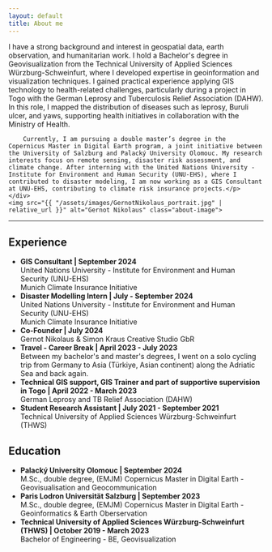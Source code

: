 ```yaml
---
layout: default
title: About me
---
```


<div class="about-container">
    <div class="about-text">
        <p>I have a strong background and interest in geospatial data, earth observation, and humanitarian work. I hold a Bachelor's degree in Geovisualization from the Technical University of Applied Sciences Würzburg-Schweinfurt, where I developed expertise in geoinformation and visualization techniques. I gained practical experience applying GIS technology to health-related challenges, particularly during a project in Togo with the German Leprosy and Tuberculosis Relief Association (DAHW). In this role, I mapped the distribution of diseases such as leprosy, Buruli ulcer, and yaws, supporting health initiatives in collaboration with the Ministry of Health.
        
        Currently, I am pursuing a double master’s degree in the Copernicus Master in Digital Earth program, a joint initiative between the University of Salzburg and Palacký University Olomouc. My research interests focus on remote sensing, disaster risk assessment, and climate change. After interning with the United Nations University - Institute for Environment and Human Security (UNU-EHS), where I contributed to disaster modeling, I am now working as a GIS Consultant at UNU-EHS, contributing to climate risk insurance projects.</p>
    </div>
    <img src="{{ "/assets/images/GernotNikolaus_portrait.jpg" | relative_url }}" alt="Gernot Nikolaus" class="about-image">
</div>

<!-- Icons Section -->
<div class="contact-icons">
    <a href="https://www.linkedin.com/in/gernot-nikolaus/" target="_blank" aria-label="LinkedIn">
        <i class="fab fa-linkedin"></i>
    </a>
    <a href="mailto:gernot.nikolaus@stud.plus.ac.at" aria-label="Email">
        <i class="fas fa-envelope"></i>
    </a>
</div>

<hr class="section-divider">

<h2>Experience</h2>
<ul>
    <li>
        <strong>GIS Consultant | September 2024</strong>
        <br>United Nations University - Institute for Environment and Human Security (UNU-EHS)
        <br>Munich Climate Insurance Initiative
    </li>
    <li>
        <strong>Disaster Modelling Intern | July - September 2024 </strong>
        <br>United Nations University - Institute for Environment and Human Security (UNU-EHS)
        <br>Munich Climate Insurance Initiative
    </li>
    <li>
        <strong>Co-Founder | July 2024</strong>
        <br>Gernot Nikolaus & Simon Kraus Creative Studio GbR
    </li>
    <li>
        <strong>Travel - Career Break | April 2023 - July 2023 </strong>
        <br>Between my bachelor's and master's degrees, I went on a solo cycling trip from Germany to Asia (Türkiye, Asian continent) along the Adriatic Sea and back again.
    </li>
    <li>
        <strong>Technical GIS support, GIS Trainer and part of supportive supervision in Togo | April 2022 - March 2023</strong>
        <br> German Leprosy and TB Relief Association (DAHW)
    </li>
    <li>
        <strong>Student Research Assistant | July 2021 - September 2021</strong>
        <br> Technical University of Applied Sciences Würzburg-Schweinfurt (THWS)
    </li>
</ul>

<h2>Education</h2>
<ul>
    <li>
        <strong>Palacký University Olomouc | September 2024</strong>
        <br>M.Sc., double degree, (EMJM) Copernicus Master in Digital Earth - Geovisualisation and Geocommunication
    </li>
    <li>
        <strong>Paris Lodron Universität Salzburg | September 2023</strong>
        <br>M.Sc., double degree, (EMJM) Copernicus Master in Digital Earth - Geoinformatics & Earth Oberservation
    </li>
    <li>
        <strong>Technical University of Applied Sciences Würzburg-Schweinfurt (THWS) | October 2019 - March 2023</strong>
        <br>Bachelor of Engineering - BE, Geovisualization
    </li>
</ul>